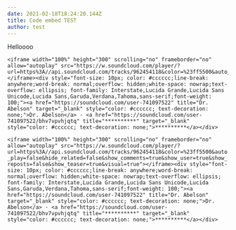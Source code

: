 ```yaml
---
date: 2021-02-18T18:24:20.144Z
title: Code embed TEST
author: test
---
```

Helloooo

```
<iframe width="100%" height="300" scrolling="no" frameborder="no" allow="autoplay" src="https://w.soundcloud.com/player/?url=https%3A//api.soundcloud.com/tracks/962454118&color=%23ff5500&auto_play=false&hide_related=false&show_comments=true&show_user=true&show_reposts=false&show_teaser=true&visual=true"></iframe><div style="font-size: 10px; color: #cccccc;line-break: anywhere;word-break: normal;overflow: hidden;white-space: nowrap;text-overflow: ellipsis; font-family: Interstate,Lucida Grande,Lucida Sans Unicode,Lucida Sans,Garuda,Verdana,Tahoma,sans-serif;font-weight: 100;"><a href="https://soundcloud.com/user-741097522" title="Dr. Abelson" target="_blank" style="color: #cccccc; text-decoration: none;">Dr. Abelson</a> · <a href="https://soundcloud.com/user-741097522/bhv7vpvhjqtq" title="**********" target="_blank" style="color: #cccccc; text-decoration: none;">**********</a></div>
```

`<iframe width="100%" height="300" scrolling="no" frameborder="no" allow="autoplay" src="https://w.soundcloud.com/player/?url=https%3A//api.soundcloud.com/tracks/962454118&color=%23ff5500&auto_play=false&hide_related=false&show_comments=true&show_user=true&show_reposts=false&show_teaser=true&visual=true"></iframe><div style="font-size: 10px; color: #cccccc;line-break: anywhere;word-break: normal;overflow: hidden;white-space: nowrap;text-overflow: ellipsis; font-family: Interstate,Lucida Grande,Lucida Sans Unicode,Lucida Sans,Garuda,Verdana,Tahoma,sans-serif;font-weight: 100;"><a href="https://soundcloud.com/user-741097522" title="Dr. Abelson" target="_blank" style="color: #cccccc; text-decoration: none;">Dr. Abelson</a> · <a href="https://soundcloud.com/user-741097522/bhv7vpvhjqtq" title="**********" target="_blank" style="color: #cccccc; text-decoration: none;">**********</a></div>`